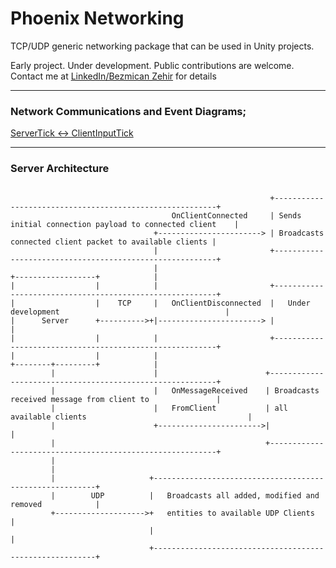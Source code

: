 # Phoenix Networking

TCP/UDP generic networking package that can be used in Unity projects.

Early project. Under development. Public contributions are welcome. Contact me at [LinkedIn/Bezmican Zehir](https://www.linkedin.com/in/bezmicanzehir/) for details

---

### Network Communications and Event Diagrams;
[ServerTick <-> ClientInputTick](https://github.com/kirisakiken/phoenix-networking/blob/master/.docs/PhoenixNetworking/UDP/UDP_ClientInputTick_ServerTick_Diagram.png) 

---

### Server Architecture

```
                                                                                          
                                                          +---------------------------------------------------------+
                                    OnClientConnected     | Sends initial connection payload to connected client    |
                                +-----------------------> | Broadcasts connected client packet to available clients |
                                |                         +---------------------------------------------------------+
                                |
+------------------+            |
|                  |            |                         +---------------------------------------------------------+
|                  |    TCP     |   OnClientDisconnected  |   Under development                                     |
|      Server      +---------->+|-----------------------> |                                                         |
|                  |            |                         +---------------------------------------------------------+
|                  |            |
+--------+---------+            |
         |                      |                        +----------------------------------------------------------+
         |                      |   OnMessageReceived    | Broadcasts received message from client to               |
         |                      |   FromClient           | all available clients                                    |
         |                      +----------------------->|                                                          |
         |                                               +----------------------------------------------------------+
         |
         |
         |                     +---------------------------------------------------------+
         |        UDP          |   Broadcasts all added, modified and removed            |
         +-------------------->+   entities to available UDP Clients                     |
                               |                                                         |
                               +---------------------------------------------------------+
```

